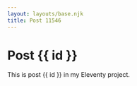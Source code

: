 ```yaml
---
layout: layouts/base.njk
title: Post 11546
---
```


# Post {{ id }}

This is post {{ id }} in my Eleventy project.
